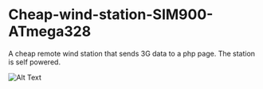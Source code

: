# Cheap-wind-station-SIM900-ATmega328
A cheap remote wind station that sends 3G data to a php page. The station is self powered.

![Alt Text](https://media.giphy.com/media/vFKqnCdLPNOKc/giphy.gif)
